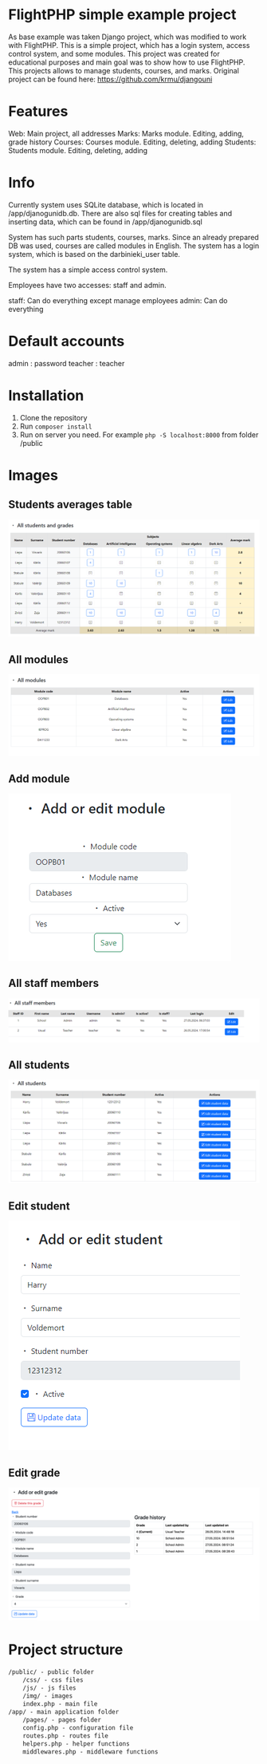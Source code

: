 # FlightPHP simple example project

As base example was taken Django project, which was modified to work with FlightPHP.
This is a simple project, which has a login system, access control system, and some modules.
This project was created for educational purposes and main goal was to show how to use FlightPHP.
This projects allows to manage students, courses, and marks.
Original project can be found here: https://github.com/krmu/djangouni

# Features
Web: Main project, all addresses
Marks: Marks module. Editing, adding, grade history
Courses: Courses module. Editing, deleting, adding
Students: Students module. Editing, deleting, adding


# Info

Currently system uses SQLite database, which is located in /app/djanogunidb.db.
There are also sql files for creating tables and inserting data, which can be found in /app/djanogunidb.sql

System has such parts students, courses, marks. Since an already prepared DB was used, courses are called modules in English.
The system has a login system, which is based on the darbinieki_user table.

The system has a simple access control system.

Employees have two accesses: staff and admin.

staff: Can do everything except manage employees
admin: Can do everything

# Default accounts

admin : password
teacher : teacher

# Installation

1. Clone the repository
2. Run `composer install`
3. Run on server you need. For example `php -S localhost:8000` from folder /public

# Images

## Students averages table
![Averages](/gh_media/all_averages.png "Title")
## All modules
![All modules](/gh_media/all_modules.png "Title")
## Add module
![Add module](/gh_media/add_module.png "Title")
## All staff members
![All staff](/gh_media/all_staff.png "Title")
## All students
![All students](/gh_media/all_students.png "Title")
## Edit student
![Edit students](/gh_media/edit_student.png "Title")
## Edit grade
![Edit students](/gh_media/edit_grade.png "Title")
# Project structure

```
/public/ - public folder
    /css/ - css files
    /js/ - js files
    /img/ - images
    index.php - main file
/app/ - main application folder
    /pages/ - pages folder
    config.php - configuration file
    routes.php - routes file
    helpers.php - helper functions
    middlewares.php - middleware functions
```
